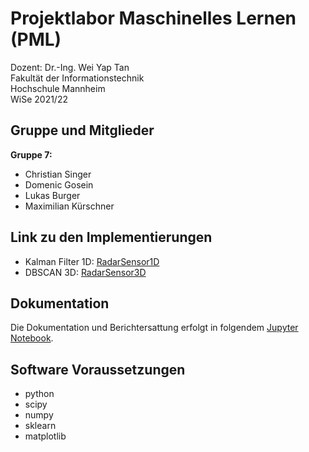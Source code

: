 # Projektlabor Maschinelles Lernen (PML)
Dozent: Dr.-Ing. Wei Yap Tan\
Fakultät der Informationstechnik\
Hochschule Mannheim\
WiSe 2021/22
## Gruppe und Mitglieder
**Gruppe 7:**
* Christian Singer
* Domenic Gosein
* Lukas Burger
* Maximilian Kürschner
## Link zu den Implementierungen
* Kalman Filter 1D: [RadarSensor1D](/RadarSensor1D/KalmanFilter.py)
* DBSCAN 3D: [RadarSensor3D](/RadarSensor3D/DBScan.py)
## Dokumentation 
Die Dokumentation und Berichtersattung erfolgt in folgendem [Jupyter Notebook]().
## Software Voraussetzungen
* python
* scipy
* numpy
* sklearn
* matplotlib
